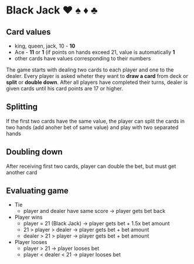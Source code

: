 # Black Jack  ♥ ♠ ♦ ♣   

## Card values
* king, queen, jack, 10 - **10**
* Ace - **11** or **1** (if points on hands exceed 21, value is automatically **1**
* other cards have values corresponding to their numbers

The game starts with dealing two cards to each player and one to the dealer.
Every player is asked wheter they want to **draw a card** from deck or **split** or **double down**.
After all players have completed their turns, dealer is given cards until his card points are 17 or higher.

## Splitting
If the first two cards have the same value, the player can split the cards in two hands (add anoher bet of same value) and play with two separated hands

## Doubling down
After receiving first two cards, player can double the bet, but must get another card

## Evaluating game
* Tie
  * player and dealer have same score  -> player gets bet back
* Player wins
  * player = 21 (Black Jack)  -> player gets bet + 1.5x bet amount
  * 21 > player > dealer  -> player gets bet + bet amount
  * dealer > 21 > player  -> player gets bet + bet amount
* Player looses
  * player > 21  -> player looses bet
  * player < dealer < 21  -> player looses bet

